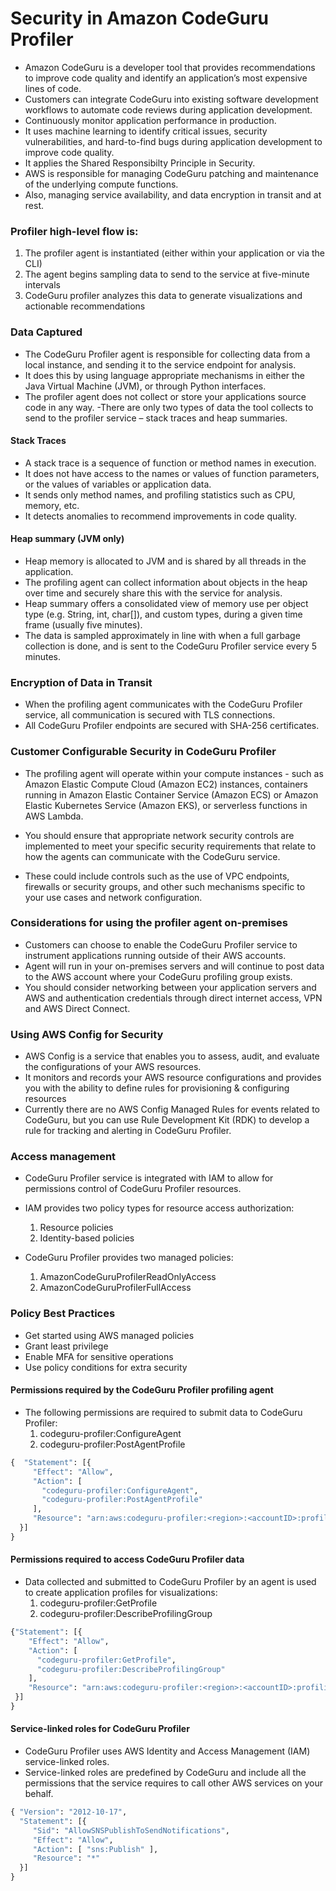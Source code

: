 
# Security in Amazon CodeGuru Profiler

- Amazon CodeGuru is a developer tool that provides recommendations to improve code quality and identify an application’s most expensive lines of code. 
- Customers can integrate CodeGuru into existing software development workflows to automate code reviews during application development. 
- Continuously monitor application performance in production. 
- It uses machine learning to identify critical issues, security vulnerabilities, and hard-to-find bugs during application development to improve code quality.
- It applies the Shared Responsibilty Principle in Security. 
- AWS is responsible for managing CodeGuru patching and maintenance of the underlying compute functions. 
- Also, managing service availability, and data encryption in transit and at rest.


### Profiler high-level flow is:
 1. The profiler agent is instantiated (either within your application or via the CLI)
 2. The agent begins sampling data to send to the service at five-minute intervals
 3. CodeGuru profiler analyzes this data to generate visualizations and actionable recommendations


### Data Captured 
- The CodeGuru Profiler agent is responsible for collecting data from a local instance, and sending it to the service endpoint for analysis.
- It does this by using language appropriate mechanisms in either the Java Virtual Machine (JVM), or through Python interfaces.
- The profiler agent does not collect or store your applications source code in any way.
-There are only two types of data the tool collects to send to the profiler service – stack traces and heap summaries.

#### Stack Traces
- A stack trace is a sequence of function or method names in execution. 
- It does not have access to the names or values of function parameters, or the values of variables or application data.
- It sends only method names, and profiling statistics such as CPU, memory, etc. 
- It detects anomalies to recommend improvements in code quality. 

#### Heap summary (JVM only) 
- Heap memory is allocated to JVM and is shared by all threads in the application.
- The profiling agent can collect information about objects in the heap over time and securely share this with the service for analysis.
- Heap summary offers a consolidated view of memory use per object type (e.g. String, int, char[]), and custom types, during a given time frame (usually five minutes). 
- The data is sampled approximately in line with when a full garbage collection is done, and is sent to the CodeGuru Profiler service every 5 minutes. 


### Encryption of Data in Transit
-  When the profiling agent communicates with the CodeGuru Profiler service, all communication is secured with TLS connections. 
-  All CodeGuru Profiler endpoints are secured with SHA-256 certificates. 


### Customer Configurable Security in CodeGuru Profiler
- The profiling agent will operate within your compute instances - such as Amazon Elastic Compute Cloud (Amazon EC2) instances, containers running in Amazon Elastic Container Service (Amazon ECS) or Amazon Elastic Kubernetes Service (Amazon EKS), or serverless functions in AWS Lambda.

- You should ensure that appropriate network security controls are implemented to meet your specific security requirements that relate to how the agents can communicate with the CodeGuru service.

- These could include controls such as the use of VPC endpoints, firewalls or security groups, and other such mechanisms specific to your use cases and network configuration. 


### Considerations for using the profiler agent on-premises
- Customers can choose to enable the CodeGuru Profiler service to instrument applications running outside of their AWS accounts. 
- Agent will run in your on-premises servers and will continue to post data to the AWS account where your CodeGuru profiling group exists. 
- You should consider networking between your application servers and AWS and authentication credentials through direct internet access, VPN and AWS Direct Connect. 

### Using AWS Config for Security 
- AWS Config is a service that enables you to assess, audit, and evaluate the configurations of your AWS resources.
- It monitors and records your AWS resource configurations and provides you with the ability to define rules for provisioning & configuring resources
- Currently there are no AWS Config Managed Rules for events related to CodeGuru, but you can use Rule Development Kit (RDK) to develop a rule for tracking and alerting in CodeGuru Profiler. 

### Access management
- CodeGuru Profiler service is integrated with IAM to allow for permissions control of CodeGuru Profiler resources.
- IAM provides two policy types for resource access authorization:
  1. Resource policies
  2. Identity-based policies

- CodeGuru Profiler provides two managed policies:
  1. AmazonCodeGuruProfilerReadOnlyAccess
  2. AmazonCodeGuruProfilerFullAccess
  
### Policy Best Practices
- Get started using AWS managed policies 
- Grant least privilege
- Enable MFA for sensitive operations
- Use policy conditions for extra security 

#### Permissions required by the CodeGuru Profiler profiling agent 
- The following permissions are required to submit data to CodeGuru Profiler:  
   1. codeguru-profiler:ConfigureAgent
   2. codeguru-profiler:PostAgentProfile 
  
```py
{  "Statement": [{
     "Effect": "Allow",
     "Action": [
       "codeguru-profiler:ConfigureAgent",
       "codeguru-profiler:PostAgentProfile"
     ],
     "Resource": "arn:aws:codeguru-profiler:<region>:<accountID>:profilingGroup/profilingGroupName"
  }]
}

```

#### Permissions required to access CodeGuru Profiler data 
- Data collected and submitted to CodeGuru Profiler by an agent is used to create application profiles for visualizations: 
   1. codeguru-profiler:GetProfile
   2. codeguru-profiler:DescribeProfilingGroup 
 
```py
{"Statement": [{
    "Effect": "Allow",
    "Action": [
      "codeguru-profiler:GetProfile",
      "codeguru-profiler:DescribeProfilingGroup"
    ],
    "Resource": "arn:aws:codeguru-profiler:<region>:<accountID>:profilingGroup/profilingGroupName"
 }]
}
```

#### Service-linked roles for CodeGuru Profiler
- CodeGuru Profiler uses AWS Identity and Access Management (IAM) service-linked roles. 
- Service-linked roles are predefined by CodeGuru and include all the permissions that the service requires to call other AWS services on your behalf.

```py
{ "Version": "2012-10-17",
  "Statement": [{
     "Sid": "AllowSNSPublishToSendNotifications",
     "Effect": "Allow",
     "Action": [ "sns:Publish" ],
     "Resource": "*"
  }]
}

```

